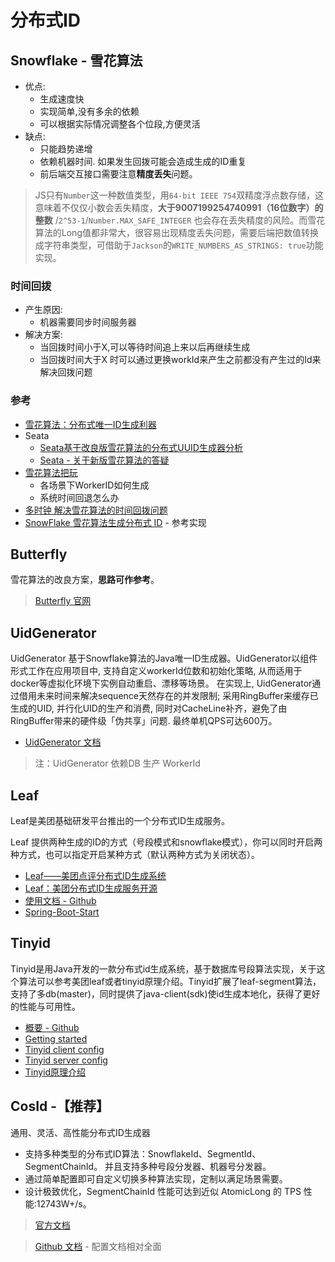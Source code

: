 # 分布式ID

## Snowflake - 雪花算法

* 优点:
  * 生成速度快
  * 实现简单,没有多余的依赖
  * 可以根据实际情况调整各个位段,方便灵活
* 缺点:
  * 只能趋势递增
  * 依赖机器时间. 如果发生回拨可能会造成生成的ID重复
  * 前后端交互接口需要注意**精度丢失**问题。

> JS只有`Number`这一种数值类型，用`64-bit IEEE 754`双精度浮点数存储，这意味着不仅仅小数会丢失精度，**大于9007199254740991（16位数字）的整数** /`2^53-1`/`Number.MAX_SAFE_INTEGER`
也会存在丢失精度的风险。而雪花算法的Long值都非常大，很容易出现精度丢失问题，需要后端把数值转换成字符串类型，可借助于`Jackson`的`WRITE_NUMBERS_AS_STRINGS: true`功能实现。

### 时间回拨

* 产生原因:
  * 机器需要同步时间服务器
* 解决方案:
  * 当回拨时间小于X,可以等待时间追上来以后再继续生成
  * 当回拨时间大于X 时可以通过更换workId来产生之前都没有产生过的Id来解决回拨问题

### 参考

* [雪花算法：分布式唯一ID生成利器](https://segmentfault.com/a/1190000041445831)
* Seata
  * [Seata基于改良版雪花算法的分布式UUID生成器分析](https://seata.io/zh-cn/blog/seata-analysis-UUID-generator.html)
  * [Seata - 关于新版雪花算法的答疑](https://seata.io/zh-cn/blog/seata-snowflake-explain.html)
* [雪花算法把玩](http://yang.observer/2020/08/30/snowflake/)
  * 各场景下WorkerID如何生成
  * 系统时间回退怎么办
* [多时钟 解决雪花算法的时间回拨问题](https://blog.hackerpie.com/posts/algorithms/snowflake/multiple-clocks-snowflake/)
* [SnowFlake 雪花算法生成分布式 ID](http://learn.lianglianglee.com/%E6%96%87%E7%AB%A0/SnowFlake%20%E9%9B%AA%E8%8A%B1%E7%AE%97%E6%B3%95%E7%94%9F%E6%88%90%E5%88%86%E5%B8%83%E5%BC%8F%20ID.md) - 参考实现

## Butterfly 

雪花算法的改良方案，**思路可作参考**。

> [Butterfly 官网](https://www.yuque.com/simonalong/butterfly/tul824)


## UidGenerator

UidGenerator 基于Snowflake算法的Java唯一ID生成器。UidGenerator以组件形式工作在应用项目中, 支持自定义workerId位数和初始化策略, 
从而适用于docker等虚拟化环境下实例自动重启、漂移等场景。 在实现上, UidGenerator通过借用未来时间来解决sequence天然存在的并发限制; 
采用RingBuffer来缓存已生成的UID, 并行化UID的生产和消费, 同时对CacheLine补齐，避免了由RingBuffer带来的硬件级「伪共享」问题. 最终单机QPS可达600万。

* [UidGenerator 文档](https://github.com/baidu/uid-generator/blob/master/README.zh_cn.md)

> 注：UidGenerator 依赖DB 生产 WorkerId


## Leaf

Leaf是美团基础研发平台推出的一个分布式ID生成服务。

Leaf 提供两种生成的ID的方式（号段模式和snowflake模式），你可以同时开启两种方式，也可以指定开启某种方式（默认两种方式为关闭状态）。

* [Leaf——美团点评分布式ID生成系统](https://tech.meituan.com/2017/04/21/mt-leaf.html)
* [Leaf：美团分布式ID生成服务开源](https://tech.meituan.com/2019/03/07/open-source-project-leaf.html)
* [使用文档 - Github](https://github.com/Meituan-Dianping/Leaf/blob/master/README_CN.md)
* [Spring-Boot-Start](https://github.com/Meituan-Dianping/Leaf/blob/feature/spring-boot-starter/README_CN.md)


## Tinyid

Tinyid是用Java开发的一款分布式id生成系统，基于数据库号段算法实现，关于这个算法可以参考美团leaf或者tinyid原理介绍。Tinyid扩展了leaf-segment算法，
支持了多db(master)，同时提供了java-client(sdk)使id生成本地化，获得了更好的性能与可用性。

* [概要 - Github](https://github.com/didi/tinyid/wiki)
* [Getting started](https://github.com/didi/tinyid/wiki/Getting-started)
* [Tinyid client config](https://github.com/didi/tinyid/wiki/Tinyid-client-config)
* [Tinyid server config](https://github.com/didi/tinyid/wiki/Tinyid-server-config)
* [Tinyid原理介绍](https://github.com/didi/tinyid/wiki/Tinyid%E5%8E%9F%E7%90%86%E4%BB%8B%E7%BB%8D)

## CosId -【推荐】

通用、灵活、高性能分布式ID生成器
* 支持多种类型的分布式ID算法：SnowflakeId、SegmentId、SegmentChainId。 并且支持多种号段分发器、机器号分发器。
* 通过简单配置即可自定义切换多种算法实现，定制以满足场景需要。
* 设计极致优化，SegmentChainId 性能可达到近似 AtomicLong 的 TPS 性能:12743W+/s。

> [官方文档](https://cosid.ahoo.me/guide/)

> [Github 文档](https://github.com/Ahoo-Wang/CosId) - 配置文档相对全面

